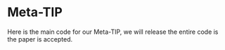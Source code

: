 # Meta-TIP
Here is the main code for our Meta-TIP, we will release the entire code is the paper is accepted.
